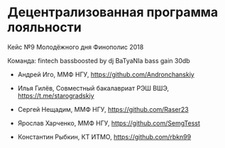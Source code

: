 # Децентрализованная программа лояльности 
Кейс №9 Молодёжного дня Финополис 2018

Команда: fintech bassboosted by dj BaTyaNIa bass gain 30db

- Андрей Иго, ММФ НГУ, https://github.com/Andronchanskiy 

- Илья Гилёв, Совместный бакалавриат РЭШ ВШЭ, https://t.me/starogradskiy 

- Сергей Нещадим, ММФ НГУ, https://github.com/Raser23

- Ярослав Харченко, ММФ НГУ, https://github.com/SemgTesst

- Константин Рыбкин, КТ ИТМО, https://github.com/rbkn99
